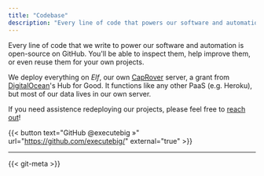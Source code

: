 ```yaml
---
title: "Codebase"
description: "Every line of code that powers our software and automation."
---
```


Every line of code that we write to power our software and automation is open-source on GitHub. You'll be able to inspect them, 
help improve them, or even reuse them for your own projects. 

We deploy everything on _Elf_, our own [CapRover](https://caprover.com/) server, a grant from [DigitalOcean](https://www.digitalocean.com/)'s Hub for Good. It functions like any other PaaS (e.g. Heroku), but most of our data lives in our own server. 

If you need assistence redeploying our projects, please feel free to [reach out](/contact)! 

{{< button text="GitHub @executebig »" url="https://github.com/executebig/" external="true" >}}

---

{{< git-meta >}}